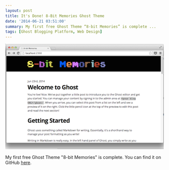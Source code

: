 ```yaml
---
layout: post
title: It's Done! 8-Bit Memories Ghost Theme
date: '2014-06-21 03:51:00'
summary: My first free Ghost Theme “8-bit Memories” is complete ...
tags: [Ghost Blogging Platform, Web Design]
---
```


![](/img/posts/8-bit-Memories.png)

My first free Ghost Theme "8-bit Memories" is complete. You can find it on GitHub <a href="https://github.com/jamesfmackenzie/8-bit-Memories" target="_blank">here</a>.